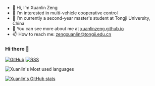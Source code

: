 - 👋 Hi, I’m Xuanlin Zeng
- 👀 I’m interested in multi-vehicle cooperative control
- 🌱 I’m currently a second-year master's student at Tongji University, China
- 💞️ You can see more about me at [xuanlinzeng.github.io](https://xuanlinzeng.github.io/)
- 📫 How to reach me: zengxuanlin@tongji.edu.cn

### Hi there 👋

[![GitHub](https://img.shields.io/badge/dynamic/json?logo=github&label=GitHub&labelColor=495867&color=495867&query=%24.data.totalSubs&url=https%3A%2F%2Fapi.spencerwoo.com%2Fsubstats%2F%3Fsource%3Dgithub%26queryKey%3Dhayschan&style=flat-square)](https://github.com/XuanlinZeng)
[![RSS](https://img.shields.io/badge/dynamic/json?logo=rss&logoColor=white&label=RSS&labelColor=95B8D1&color=95B8D1&query=%24.data.totalSubs&url=https%3A%2F%2Fapi.spencerwoo.com%2Fsubstats%2F%3Fsource%3Dfeedly%257Cinoreader%257CfeedsPub%26queryKey%3Dhttps://haysc.tech/feed.xml&style=flat-square)](https://xuanlinzeng.github.io/)

![Xuanlin's Most used languages](https://github-readme-stats.vercel.app/api/top-langs/?username=XuanlinZeng&layout=compact&hide_border=true&langs_count=10)

[![Xuanlin's GitHub stats](https://github-readme-stats.vercel.app/api?username=XuanlinZeng)](https://github.com/anuraghazra/github-readme-stats)

<!--
**XuanlinZeng/XuanlinZeng** is a ✨ _special_ ✨ repository because its `README.md` (this file) appears on your GitHub profile.

Here are some ideas to get you started:

Ref.https://zhuanlan.zhihu.com/p/376158697

- 🔭 I’m currently working on ...
- 🌱 I’m currently learning ...
- 👯 I’m looking to collaborate on ...
- 🤔 I’m looking for help with ...
- 💬 Ask me about ...
- 📫 How to reach me: ...
- 😄 Pronouns: ...
- ⚡ Fun fact: ...
-->

